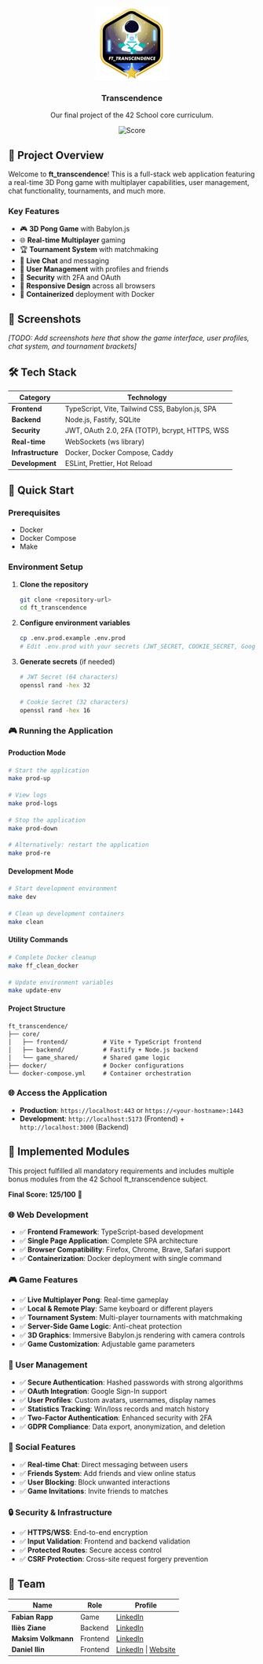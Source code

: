 <div align="center">
  <a href="https://github.com/ThibaultGiraudon/transcendence">
    <img src="badge_transcendence.png" alt="Logo" width="150" height="150">
  </a>
  <h3 align="center">Transcendence</h3>
  
  Our final project of the 42 School core curriculum.
  
  ![Score](https://img.shields.io/badge/Score-125%25-brightgreen?style=for-the-badge)
</div>

## 🎯 Project Overview

Welcome to **ft_transcendence**! This is a full-stack web application featuring a real-time 3D Pong game with multiplayer capabilities, user management, chat functionality, tournaments, and much more.

### Key Features

- 🎮 **3D Pong Game** with Babylon.js
- 🌐 **Real-time Multiplayer** gaming
- 🏆 **Tournament System** with matchmaking
- 💬 **Live Chat** and messaging
- 👥 **User Management** with profiles and friends
- 🔐 **Security** with 2FA and OAuth
- 📱 **Responsive Design** across all browsers
- 🚀 **Containerized** deployment with Docker

## 📸 Screenshots

*[TODO: Add screenshots here that show the game interface, user profiles, chat system, and tournament brackets]*

## 🛠️ Tech Stack

| Category | Technology |
|----------|------------|
| **Frontend** | TypeScript, Vite, Tailwind CSS, Babylon.js, SPA |
| **Backend** | Node.js, Fastify, SQLite |
| **Security** | JWT, OAuth 2.0, 2FA (TOTP), bcrypt, HTTPS, WSS |
| **Real-time** | WebSockets (ws library) |
| **Infrastructure** | Docker, Docker Compose, Caddy |
| **Development** | ESLint, Prettier, Hot Reload |

## 🚀 Quick Start

### Prerequisites
- Docker
- Docker Compose
- Make

### Environment Setup

1. **Clone the repository**
   ```bash
   git clone <repository-url>
   cd ft_transcendence
   ```

2. **Configure environment variables**
   ```bash
   cp .env.prod.example .env.prod
   # Edit .env.prod with your secrets (JWT_SECRET, COOKIE_SECRET, Google OAuth credentials)
   ```

3. **Generate secrets** (if needed)
   ```bash
   # JWT Secret (64 characters)
   openssl rand -hex 32
   
   # Cookie Secret (32 characters)
   openssl rand -hex 16
   ```

### 🎮 Running the Application

#### Production Mode
```bash
# Start the application
make prod-up

# View logs
make prod-logs

# Stop the application
make prod-down

# Alternatively: restart the application
make prod-re
```

#### Development Mode
```bash
# Start development environment
make dev

# Clean up development containers
make clean
```

#### Utility Commands
```bash
# Complete Docker cleanup
make ff_clean_docker

# Update environment variables
make update-env
```

#### Project Structure
```
ft_transcendence/
├── core/
│   ├── frontend/          # Vite + TypeScript frontend
│   ├── backend/           # Fastify + Node.js backend
│   └── game_shared/       # Shared game logic
├── docker/                # Docker configurations
└── docker-compose.yml     # Container orchestration
```

### 🌐 Access the Application

- **Production**: `https://localhost:443` or `https://<your-hostname>:1443`
- **Development**: `http://localhost:5173` (Frontend) + `http://localhost:3000` (Backend)

## 🎯 Implemented Modules

This project fulfilled all mandatory requirements and includes multiple bonus modules from the 42 School ft_transcendence subject.

**Final Score: 125/100** 🎉

### 🌐 Web Development
- ✅ **Frontend Framework**: TypeScript-based development
- ✅ **Single Page Application**: Complete SPA architecture
- ✅ **Browser Compatibility**: Firefox, Chrome, Brave, Safari support
- ✅ **Containerization**: Docker deployment with single command

### 🎮 Game Features
- ✅ **Live Multiplayer Pong**: Real-time gameplay
- ✅ **Local & Remote Play**: Same keyboard or different players
- ✅ **Tournament System**: Multi-player tournaments with matchmaking
- ✅ **Server-Side Game Logic**: Anti-cheat protection
- ✅ **3D Graphics**: Immersive Babylon.js rendering with camera controls
- ✅ **Game Customization**: Adjustable game parameters

### 👤 User Management
- ✅ **Secure Authentication**: Hashed passwords with strong algorithms
- ✅ **OAuth Integration**: Google Sign-In support
- ✅ **User Profiles**: Custom avatars, usernames, display names
- ✅ **Statistics Tracking**: Win/loss records and match history
- ✅ **Two-Factor Authentication**: Enhanced security with 2FA
- ✅ **GDPR Compliance**: Data export, anonymization, and deletion

### 💬 Social Features
- ✅ **Real-time Chat**: Direct messaging between users
- ✅ **Friends System**: Add friends and view online status
- ✅ **User Blocking**: Block unwanted interactions
- ✅ **Game Invitations**: Invite friends to matches

### 🔒 Security & Infrastructure
- ✅ **HTTPS/WSS**: End-to-end encryption
- ✅ **Input Validation**: Frontend and backend validation
- ✅ **Protected Routes**: Secure access control
- ✅ **CSRF Protection**: Cross-site request forgery prevention

## 👥 Team

| Name | Role | Profile |
|------|------|---------|
| **Fabian Rapp** | Game | <a href="https://www.linkedin.com/in/-fabian-rapp">LinkedIn</a> |
| **Iliès Ziane** | Backend | <a href="https://www.linkedin.com/in/ilies-ziane-19703a23a/">LinkedIn</a> |
| **Maksim Volkmann** | Frontend | <a href="https://www.linkedin.com/in/maksim-volkmann-93165383/">LinkedIn</a> |
| **Daniel Ilin** | Frontend | <a href="https://www.linkedin.com/in/ilindaniel/">LinkedIn</a> \| <a href="https://ilindaniel.com/">Website</a> |

